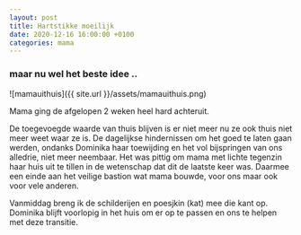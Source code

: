 ```yaml
---
layout: post
title: Hartstikke moeilijk
date: 2020-12-16 16:00:00 +0100
categories: mama
---
```


### maar nu wel het beste idee ..
![mamauithuis]({{ site.url }}/assets/mamauithuis.png)  

Mama ging de afgelopen 2 weken heel hard achteruit.

De toegevoegde waarde van thuis blijven is er niet meer nu ze ook thuis niet meer weet waar ze is. De dagelijkse hindernissen om het goed te laten gaan werden, ondanks Dominika haar toewijding en het vol bijspringen van ons alledrie, niet meer neembaar. Het was pittig om mama met lichte tegenzin haar huis uit te tillen in de wetenschap dat dit de laatste keer was. Daarmee een einde aan het veilige bastion wat mama bouwde, voor ons maar ook voor vele anderen.

Vanmiddag breng ik de schilderijen en poesjkin (kat) mee die kant op. Dominika blijft voorlopig in het huis om er op te passen en ons te helpen met deze transitie.
